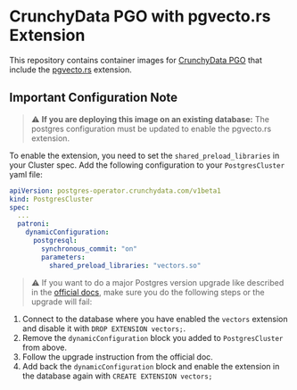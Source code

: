 # CrunchyData PGO with pgvecto.rs Extension

This repository contains container images for [CrunchyData PGO](https://github.com/CrunchyData/postgres-operator) that include the [pgvecto.rs](https://github.com/tensorchord/pgvecto.rs) extension.

## Important Configuration Note

> :warning: **If you are deploying this image on an existing database:** The postgres configuration must be updated to enable the pgvecto.rs extension. 

To enable the extension, you need to set the `shared_preload_libraries` in your Cluster spec. Add the following configuration to your `PostgresCluster` yaml file:

```yaml
apiVersion: postgres-operator.crunchydata.com/v1beta1
kind: PostgresCluster
spec:
  ...
  patroni:
    dynamicConfiguration:
      postgresql:
        synchronous_commit: "on"
        parameters:
          shared_preload_libraries: "vectors.so"
```

> :warning: If you want to do a major Postgres version upgrade like described in the [official docs](https://access.crunchydata.com/documentation/postgres-operator/latest/guides/major-postgres-version-upgrade), make sure you do the following steps or the upgrade will fail:

1. Connect to the database where you have enabled the `vectors` extension and disable it with `DROP EXTENSION vectors;`.
2. Remove the `dynamicConfiguration` block you added to `PostgresCluster` from above.
3. Follow the upgrade instruction from the official doc.
4. Add back the `dynamicConfiguration` block and enable the extension in the database again with `CREATE EXTENSION vectors;`

